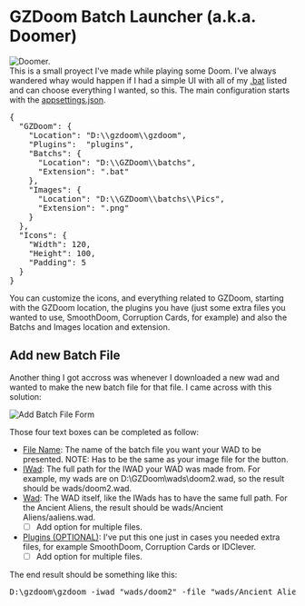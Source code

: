 # GZDoom Batch Launcher (a.k.a. Doomer)
![Doomer.](/Doomer/Doomer.ico)</br>
This is a small proyect I've made while playing some Doom. I've always wandered whay would happen if I had a simple UI with all of my <ins>.bat</ins> listed and can choose everything I wanted, so this.
The main configuration starts with the <ins>appsettings.json</ins>.

<pre csharp>{
  "GZDoom": {
    "Location": "D:\\gzdoom\\gzdoom",
    "Plugins":  "plugins",
    "Batchs": {
      "Location": "D:\\GZDoom\\batchs",
      "Extension": ".bat"
    },
    "Images": {
      "Location": "D:\\GZDoom\\batchs\\Pics",
      "Extension": ".png"
    }
  },
  "Icons": {
    "Width": 120,
    "Height": 100,
    "Padding": 5
  }
} </pre>

You can customize the icons, and everything related to GZDoom, starting with the GZDoom location, the plugins you have (just some extra files you wanted to use, SmoothDoom, Corruption Cards, for example) and also the Batchs and Images location and extension.

## Add new Batch File

Another thing I got accross was whenever I downloaded a new wad and wanted to make the new batch file for that file. I came across with this solution:

![Add Batch File Form](https://i.ibb.co/pjQzFDcG/Add-New-Batch-File.png)

Those four text boxes can be completed as follow:
* <ins>File Name</ins>: The name of the batch file you want your WAD to be presented. NOTE: Has to be the same as your image file for the button.
* <ins>IWad</ins>: The full path for the IWAD your WAD was made from. For example, my wads are on D:\GZDoom\wads\doom2.wad, so the result should be wads/doom2.wad.
* <ins>Wad</ins>: The WAD itself, like the IWads has to have the same full path. For the Ancient Aliens, the result should be wads/Ancient Aliens/aaliens.wad.
  - [ ] Add option for multiple files.
* <ins>Plugins (OPTIONAL)</ins>: I've put this one just in cases you needed extra files, for example SmoothDoom, Corruption Cards or IDClever.
  - [ ] Add option for multiple files.

 The end result should be something like this:
 <pre>D:\gzdoom\gzdoom -iwad "wads/doom2" -file "wads/Ancient Aliens/aaliens.wad"</pre>
